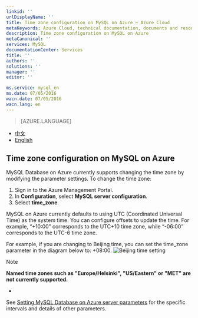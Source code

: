 ```yaml
---
linkid: ''
urlDisplayName: ''
title: Time zone configuration on MySQL on Azure – Azure Cloud
metaKeywords: Azure Cloud, technical documentation, documents and resources, MySQL, database, beginner’s guide, Azure MySQL, MySQL PaaS, Azure MySQL PaaS, Azure MySQL Service, Azure RDS
description: Time zone configuration on MySQL on Azure
metaCanonical: ''
services: MySQL
documentationCenter: Services
title: ''
authors: ''
solutions: ''
manager: ''
editor: ''

ms.service: mysql_en
ms.date: 07/05/2016
wacn.date: 07/05/2016
wacn.lang: en
---
```


> [AZURE.LANGUAGE]
- [中文](./mysql-database-timezone-config.md)
- [English](./mysql-database-enus-timezone-config.md)

## Time zone configuration on MySQL on Azure

MySQL Database on Azure currently supports changing the time zone by modifying the parameter settings. To change the time zone:

1. Sign in to the Azure Management Portal.
2. In **Configuration**, select **MySQL server configuration**.
3. Select **time_zone**.

MySQL on Azure currently defaults to using UTC (Coordinated Universal Time) as the system time. You can configure offsets to update the time. For example, “+10:00” corresponds to the UTC+10 time zone, while “-06:00” corresponds to the UTC-6 time zone.

For example, if you are changing to Beijing time, you can set the time\_zone parameter in the diagram below to: +08:00.
![Beijing time setting](./media/mysql-database-timezone-config/time_zone_en.png)

>[!NOTE]
> **Named time zones such as "Europe/Helsinki", "US/Eastern" or "MET" are not currently supported.**
*

See [Setting MySQL Database on Azure server parameters](./mysql-database-advanced-settings.md) for the specific intervals and details of other parameters.

<!---HONumber=Acom_0218_2016_MySql-->